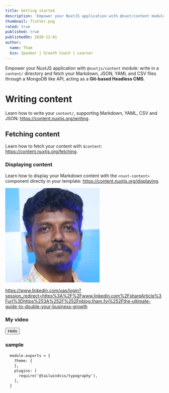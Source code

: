 ```yaml
---
title: Getting started
description: 'Empower your NuxtJS application with @nuxt/content module: write in a content/ directory and fetch your Markdown, JSON, YAML and CSV files through a MongoDB like API, acting as a Git-based Headless CMS.'
thumbnail: flutter.png
rated: true
published: true
publishedOn: 2020-12-01
author:
  name: Tham
  bio: Speaker | Growth Coach | Learner
---
```


<!-- <a href="https://twitter.com/intent/tweet?url=http://localhost:3000/tham/blog/first&text=Welcome%20post&via=zarub2k" target="_blank" rel="nofollow">Share on Twitter</a>

<a href="https://www.linkedin.com/shareArticle?url=http://localhost:3000/tham/blog/first&title=Welcome%20post" target="_blank" rel="nofollow">Share on LinkedIn</a> -->

<!-- <a href="https://facebook.com/sharer/sharer.php?href=http://localhost:3000/tham/blog/first">FB</a> -->

Empower your NuxtJS application with `@nuxtjs/content` module: write in a `content/` directory and fetch your Markdown, JSON, YAML and CSV files through a MongoDB like API, acting as a **Git-based Headless CMS**.

# Writing content

Learn how to write your `content/`, supporting Markdown, YAML, CSV and JSON: https://content.nuxtjs.org/writing.

## Fetching content

Learn how to fetch your content with `$content`: https://content.nuxtjs.org/fetching.

### Displaying content

Learn how to display your Markdown content with the `<nuxt-content>` component directly in your template: https://content.nuxtjs.org/displaying.

![image](thamizharasu.png)

https://www.linkedin.com/uas/login?session_redirect=https%3A%2F%2Fwww.linkedin.com%2FshareArticle%3Furl%3Dhttps%253A%252F%252Fnblog.tham.fyi%252Fthe-ultimate-guide-to-double-your-business-growth

### My video

<!-- <iframe class="w-full" height="375px" src="https://www.youtube.com/embed/JB5h_vD6SCk" frameborder="0" allow="accelerometer; autoplay; clipboard-write; encrypted-media; gyroscope; picture-in-picture" allowfullscreen></iframe> -->

<button class="bg-red-400 p-2 px-5">Hello</button>

### sample
```
  module.exports = {
    theme: {
    },
    plugins: [
      require('@tailwindcss/typography'),
    ],
  }
```